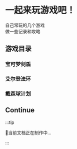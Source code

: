
# 一起来玩游戏吧！  

自己常玩的几个游戏  
做一些记录和攻略  

    
## 游戏目录
### 宝可梦剑盾

### 艾尔登法环

### 戴森球计划

## Continue
:::tip 

🍹当前文档正在制作中...

:::